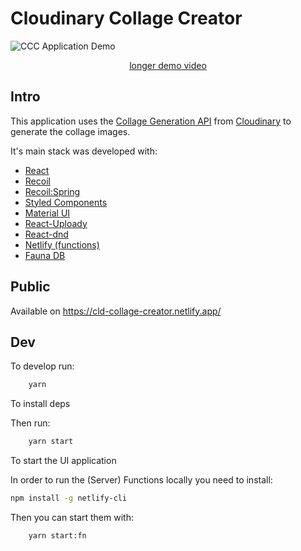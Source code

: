 # Cloudinary Collage Creator


![CCC Application Demo](https://res.cloudinary.com/yoav-cloud/video/upload/e_accelerate:80,h_600,e_loop/fl_animated,fl_awebp/v1674467123/collages/collage-full-flow-very-short.webp)
    
<p align="center">
    <a target="_blank" href="https://res.cloudinary.com/yoav-cloud/video/upload/h_1200,e_accelerate:50/v1674459548/collages/collage-full-flow-short.mp4">longer demo video</a>
</p>

## Intro

This application uses the [Collage Generation API](https://cloudinary.com/documentation/image_collage_generation)
from [Cloudinary](https://cloudinary.com) to generate the collage images.

It's main stack was developed with: 

- [React](https://reactjs.org/)
- [Recoil](https://recoiljs.org/)
- [Recoil:Spring](https://github.com/yoavniran/recoil-spring)
- [Styled Components](https://styled-components.com)
- [Material UI](https://mui.com/)
- [React-Uploady](https://react-uploady.org)
- [React-dnd](react-dnd.github.io/)
- [Netlify (functions)](https://www.netlify.com/)
- [Fauna DB](https://fauna.com/)

## Public

Available on https://cld-collage-creator.netlify.app/

## Dev

To develop run:

```bash
    yarn
```

To install deps

Then run:

```bash
    yarn start
```

To start the UI application

In order to run the (Server) Functions locally you need to install:

```bash
npm install -g netlify-cli
```

Then you can start them with: 

```bash
    yarn start:fn
```


